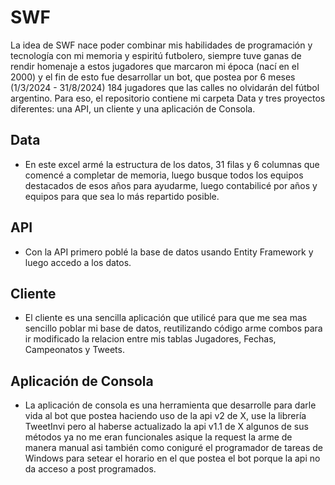 # SWF

La idea de SWF nace poder combinar mis habilidades de programación y tecnología con mi memoria y espiritú futbolero, siempre tuve ganas de rendir homenaje a estos jugadores que marcaron mi época (nací en el 2000) y el fin de esto fue desarrollar un bot, que postea por 6 meses (1/3/2024 - 31/8/2024) 184 jugadores que las calles no olvidarán del fútbol argentino.
Para eso, el repositorio contiene mi carpeta Data y tres proyectos diferentes: una API, un cliente y una aplicación de Consola.

## Data

- En este excel armé la estructura de los datos, 31 filas y 6 columnas que comencé a completar de memoria, luego busque todos los equipos destacados de esos años para ayudarme, luego contabilicé por años y equipos para que sea lo más repartido posible.

## API

- Con la API primero poblé la base de datos usando Entity Framework y luego accedo a los datos.

## Cliente

- El cliente es una sencilla aplicación que utilicé para que me sea mas sencillo poblar mi base de datos, reutilizando código arme combos para ir modificado la relacion entre mis tablas Jugadores, Fechas, Campeonatos y Tweets.
  
## Aplicación de Consola

- La aplicación de consola es una herramienta que desarrolle para darle vida al bot que postea haciendo uso de la api v2 de X, use la librería TweetInvi pero al haberse actualizado la api v1.1 de X algunos de sus métodos ya no me eran funcionales asique la request la arme de manera manual asi también como coniguré el programador de tareas de Windows para setear el horario en el que postea el bot porque la api no da acceso a post programados.

